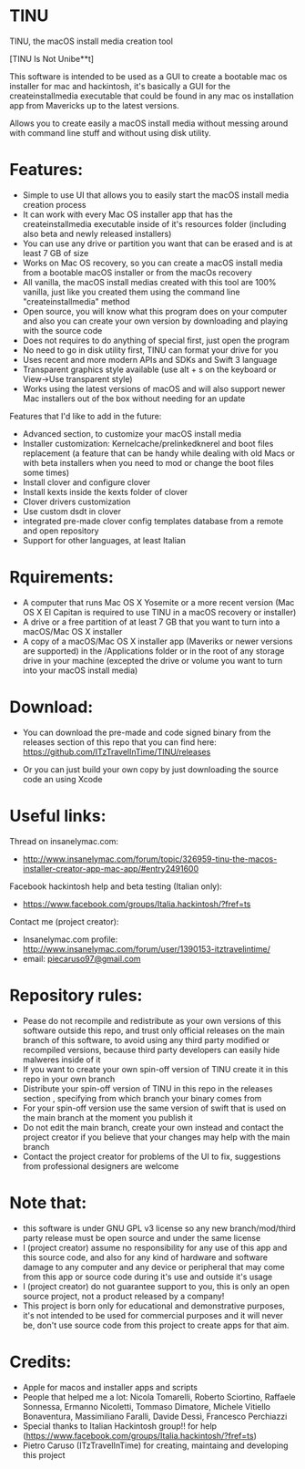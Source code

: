 # TINU
TINU, the macOS install media creation tool

[TINU Is Not Unibe**t]

This software is intended to be used as a GUI to create a bootable mac os installer for mac and hackintosh, it's basically a GUI for the createinstallmedia executable that could be found in any mac os installation app from Mavericks up to the latest versions.

Allows you to create easily a macOS install media without messing around with command line stuff and without using disk utility. 

# Features:
  - Simple to use UI that allows you to easily start the macOS install media creation process
  - It can work with every Mac OS installer app that has the createinstallmedia executable inside of it's resources folder (including also beta and newly released installers)
  - You can use any drive or partition you want that can be erased and is at least 7 GB of size
  - Works on Mac OS recovery, so you can create a macOS install media from a bootable macOS installer or from the macOs recovery
  - All vanilla, the macOS install medias created with this tool are 100% vanilla, just like you created them using the command line "createinstallmedia" method
  - Open source, you will know what this program does on your computer and also you can create your own version by downloading and playing with the source code
  - Does not requires to do anything of special first, just open the program
  - No need to go in disk utility first, TINU can format your drive for you
  - Uses recent and more modern APIs and SDKs and Swift 3 language
  - Transparent graphics style available (use alt + s on the keyboard or View->Use transparent style)
  - Works using the latest versions of macOS and will also support newer Mac installers out of the box without needing for an update
 
 Features that I'd like to add in the future:
   - Advanced section, to customize your macOS install media
  - Installer customization: Kernelcache/prelinkedknerel and boot files replacement (a feature that can be handy while dealing with old Macs or with beta installers when you need to mod or change the boot files some times)
  - Install clover and configure clover
  - Install kexts inside the kexts folder of clover
  - Clover drivers customization
  - Use custom dsdt in clover
  - integrated pre-made clover config templates database from a remote and open repository
  - Support for other languages, at least Italian
 
# Rquirements:
 - A computer that runs Mac OS X Yosemite or a more recent version (Mac OS X El Capitan is required to use TINU in a macOS recovery or installer)
 - A drive or a free partition of at least 7 GB that you want to turn into a macOS/Mac OS X installer
 - A copy of a macOS/Mac OS X installer app (Maveriks or newer versions are supported) in the /Applications folder or in the root of any storage drive in your machine (excepted the drive or volume you want to turn into your macOS install media)
 
# Download:
  - You can download the pre-made and code signed binary from the releases section of this repo that you can find here: https://github.com/ITzTravelInTime/TINU/releases
  
  - Or you can just build your own copy by just downloading the source code an using Xcode
 
# Useful links:

 Thread on insanelymac.com:
  - http://www.insanelymac.com/forum/topic/326959-tinu-the-macos-installer-creator-app-mac-app/#entry2491600
  
 Facebook hackintosh help and beta testing (Italian only):
  - https://www.facebook.com/groups/Italia.hackintosh/?fref=ts
  
Contact me (project creator):
  - Insanelymac.com profile: http://www.insanelymac.com/forum/user/1390153-itztravelintime/
  - email: piecaruso97@gmail.com
  
# Repository rules:
 - Pease do not recompile and redistribute as your own versions of this software outside this repo, and trust only official releases on the main branch of this software, to avoid using any third party modified or recompiled versions, because third party developers can easily hide malweres inside of it
 - If you want to create your own spin-off version of TINU create it in this repo in your own branch
 - Distribute your spin-off version of TINU in this repo in the releases section , specifying from which branch your binary comes from
 - For your spin-off version use the same version of swift that is used on the main branch at the moment you publish it
 - Do not edit the main branch, create your own instead and contact the project creator if you believe that your changes may help with the main branch
 - Contact the project creator for problems of the UI to fix, suggestions from professional designers are welcome
  
# Note that:
 - this software is under GNU GPL v3 license so any new branch/mod/third party release must be open source and under the same license
 - I (project creator) assume no responsibility for any use of this app and this source code, and also for any kind of hardware and software damage to any computer and any device or peripheral that may come from this app or source code during it's use and outside it's usage
 - I (project creator) do not guarantee support to you, this is only an open source project, not a product released by a company!
 - This project is born only for educational and demonstrative purposes, it's not intended to be used for commercial purposes and it will never be, don't use source code from this project to create apps for that aim.
 
 # Credits:
  - Apple for macos and installer apps and scripts
  - People that helped me a lot:
   Nicola Tomarelli, Roberto Sciortino, Raffaele Sonnessa, Ermanno Nicoletti, Tommaso Dimatore, Michele Vitiello Bonaventura, Massimiliano Faralli, Davide Dessì, Francesco Perchiazzi
  - Special thanks to Italian Hackintosh group!! for help (https://www.facebook.com/groups/Italia.hackintosh/?fref=ts)
  - Pietro Caruso (ITzTravelInTime) for creating, maintaing and developing this project
